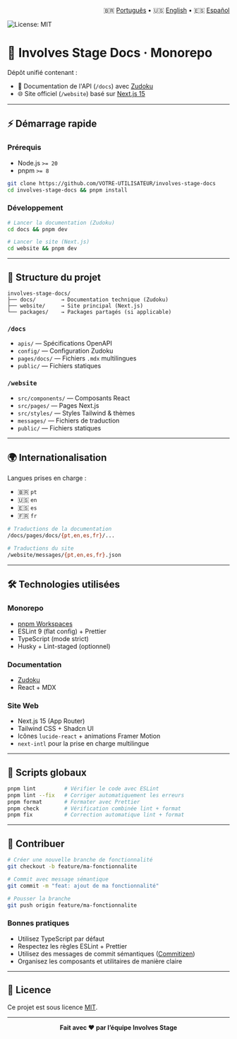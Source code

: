 <p align="right">
  🇧🇷 <a href="./README.pt.md">Português</a> •
  🇺🇸 <a href="./README.md">English</a> •
  🇪🇸 <a href="./README.es.md">Español</a>
</p>

![License: MIT](https://img.shields.io/badge/license-MIT-blue.svg)

# 🧩 Involves Stage Docs · Monorepo

Dépôt unifié contenant :

- 📘 Documentation de l'API (`/docs`) avec [Zudoku](https://zudoku.dev)
- 🌐 Site officiel (`/website`) basé sur [Next.js 15](https://nextjs.org)

---

## ⚡️ Démarrage rapide

### Prérequis

- Node.js `>= 20`
- pnpm `>= 8`

```bash
git clone https://github.com/VOTRE-UTILISATEUR/involves-stage-docs
cd involves-stage-docs && pnpm install
```

### Développement

```bash
# Lancer la documentation (Zudoku)
cd docs && pnpm dev

# Lancer le site (Next.js)
cd website && pnpm dev
```

---

## 📁 Structure du projet

```
involves-stage-docs/
├── docs/        → Documentation technique (Zudoku)
├── website/     → Site principal (Next.js)
└── packages/    → Packages partagés (si applicable)
```

### `/docs`

* `apis/` — Spécifications OpenAPI
* `config/` — Configuration Zudoku
* `pages/docs/` — Fichiers `.mdx` multilingues
* `public/` — Fichiers statiques

### `/website`

* `src/components/` — Composants React
* `src/pages/` — Pages Next.js
* `src/styles/` — Styles Tailwind & thèmes
* `messages/` — Fichiers de traduction
* `public/` — Fichiers statiques

---

## 🌍 Internationalisation

Langues prises en charge :

* 🇧🇷 `pt`
* 🇺🇸 `en`
* 🇪🇸 `es`
* 🇫🇷 `fr`

```bash
# Traductions de la documentation
/docs/pages/docs/{pt,en,es,fr}/...

# Traductions du site
/website/messages/{pt,en,es,fr}.json
```

---

## 🛠️ Technologies utilisées

### Monorepo

* [pnpm Workspaces](https://pnpm.io/workspaces)
* ESLint 9 (flat config) + Prettier
* TypeScript (mode strict)
* Husky + Lint-staged (optionnel)

### Documentation

* [Zudoku](https://zudoku.dev)
* React + MDX

### Site Web

* Next.js 15 (App Router)
* Tailwind CSS + Shadcn UI
* Icônes `lucide-react` + animations Framer Motion
* `next-intl` pour la prise en charge multilingue

---

## 🧪 Scripts globaux

```bash
pnpm lint         # Vérifier le code avec ESLint
pnpm lint --fix   # Corriger automatiquement les erreurs
pnpm format       # Formater avec Prettier
pnpm check        # Vérification combinée lint + format
pnpm fix          # Correction automatique lint + format
```

---

## 🤝 Contribuer

```bash
# Créer une nouvelle branche de fonctionnalité
git checkout -b feature/ma-fonctionnalite

# Commit avec message sémantique
git commit -m "feat: ajout de ma fonctionnalité"

# Pousser la branche
git push origin feature/ma-fonctionnalite
```

### Bonnes pratiques

* Utilisez TypeScript par défaut
* Respectez les règles ESLint + Prettier
* Utilisez des messages de commit sémantiques ([Commitizen](https://commitizen-tools.github.io/cz-cli/))
* Organisez les composants et utilitaires de manière claire

---

## 📄 Licence

Ce projet est sous licence [MIT](./LICENSE).

---

<p align="center"><strong>Fait avec ❤️ par l’équipe Involves Stage</strong></p>
